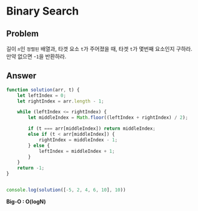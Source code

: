 # Binary Search

## __Problem__ 
길이 `n`인 `정렬된` 배열과, 타겟 요소 `t`가 주어졌을 때, 타겟 `t`가 몇번째 요소인지 구하라. 만약 없으면 -`1`을 반환하라.

## Answer

```javascript
function solution(arr, t) {
    let leftIndex = 0;
    let rightIndex = arr.length - 1;

    while (leftIndex <= rightIndex) {
        let middleIndex = Math.floor((leftIndex + rightIndex) / 2);

        if (t === arr[middleIndex]) return middleIndex;
        else if (t < arr[middleIndex]) {
            rightIndex = middleIndex - 1;
        } else {
            leftIndex = middleIndex + 1;
        }
    }
    return -1;
}


console.log(solution([-5, 2, 4, 6, 10], 10))
```

**Big-O : O(logN)** 